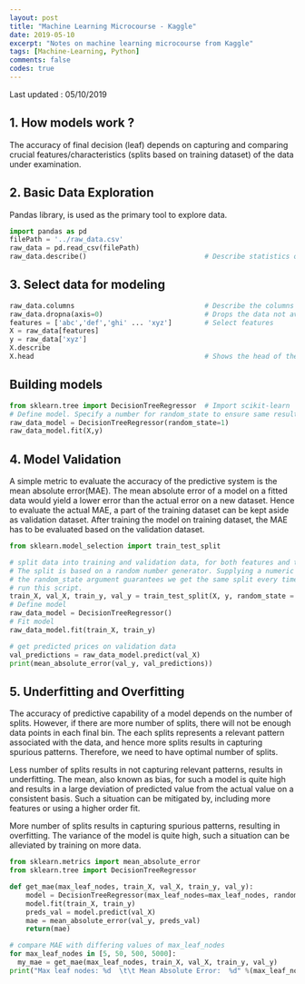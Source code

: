 ```yaml
---
layout: post
title: "Machine Learning Microcourse - Kaggle"
date: 2019-05-10
excerpt: "Notes on machine learning microcourse from Kaggle"
tags: [Machine-Learning, Python]
comments: false
codes: true
---
```

Last updated : 05/10/2019

## 1. How models work ?
The accuracy of final decision (leaf) depends on capturing and comparing crucial
features/characteristics (splits based on training dataset) of the data
under examination.

## 2. Basic Data Exploration
Pandas library, is used as the primary tool to explore data.

```Python
import pandas as pd
filePath = '../raw_data.csv'
raw_data = pd.read_csv(filePath)
raw_data.describe()                             # Describe statistics of data
```

## 3. Select data for modeling
```Python
raw_data.columns                                # Describe the columns of data
raw_data.dropna(axis=0)                         # Drops the data not available
features = ['abc','def','ghi' ... 'xyz']        # Select features
X = raw_data[features]
y = raw_data['xyz']
X.describe
X.head                                          # Shows the head of the dataset
```
## Building models
```Python
from sklearn.tree import DecisionTreeRegressor  # Import scikit-learn
# Define model. Specify a number for random_state to ensure same results each run
raw_data_model = DecisionTreeRegressor(random_state=1)
raw_data_model.fit(X,y)
```

## 4. Model Validation
A simple metric to evaluate the accuracy of the predictive system is the mean absolute
error(MAE). The mean absolute error of a model on a fitted data would yield a lower
error than the actual error on a new dataset. Hence to evaluate the actual MAE,
a part of the training dataset can be kept aside as validation dataset. After training
the model on training dataset, the MAE has to be evaluated based on the validation dataset.

```Python
from sklearn.model_selection import train_test_split

# split data into training and validation data, for both features and target
# The split is based on a random number generator. Supplying a numeric value to
# the random_state argument guarantees we get the same split every time we
# run this script.
train_X, val_X, train_y, val_y = train_test_split(X, y, random_state = 0)
# Define model
raw_data_model = DecisionTreeRegressor()
# Fit model
raw_data_model.fit(train_X, train_y)

# get predicted prices on validation data
val_predictions = raw_data_model.predict(val_X)
print(mean_absolute_error(val_y, val_predictions))
```

## 5. Underfitting and Overfitting
The accuracy of predictive capability of a model depends on the number of splits.
However, if there are more number of splits, there will not be enough data points
 in each final bin. The each splits represents a relevant pattern associated with
 the data, and hence more splits results in capturing spurious patterns. Therefore,
 we need to have optimal number of splits.

 Less number of splits results in not capturing relevant patterns, results in
 underfitting. The mean, also known as bias, for such a model is quite high and
 results in a large deviation of predicted value from the actual value on a
 consistent basis. Such a situation can be mitigated by, including more features
 or using a higher order fit.

 More number of splits results in capturing spurious patterns, resulting in
 overfitting. The variance of the model is quite high, such a situation can be
 alleviated by training on more data.

 ```Python
 from sklearn.metrics import mean_absolute_error
 from sklearn.tree import DecisionTreeRegressor

 def get_mae(max_leaf_nodes, train_X, val_X, train_y, val_y):
     model = DecisionTreeRegressor(max_leaf_nodes=max_leaf_nodes, random_state=0)
     model.fit(train_X, train_y)
     preds_val = model.predict(val_X)
     mae = mean_absolute_error(val_y, preds_val)
     return(mae)

# compare MAE with differing values of max_leaf_nodes
for max_leaf_nodes in [5, 50, 500, 5000]:
   my_mae = get_mae(max_leaf_nodes, train_X, val_X, train_y, val_y)
print("Max leaf nodes: %d  \t\t Mean Absolute Error:  %d" %(max_leaf_nodes, my_mae))
 ```
